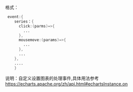 格式：

```d
 event:{
    series：{
      click:(parms)=>{
        ...
      },
      mousemove:(params)=>{
        ...
      },
      ...
    },
    ....
    }
```

说明：自定义设置图表的处理事件,具体用法参考<a href="https://echarts.apache.org/zh/api.html#echartsInstance.on">https://echarts.apache.org/zh/api.html#echartsInstance.on</a>

